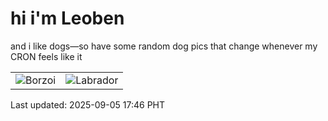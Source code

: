 # hi i'm Leoben

and i like dogs—so have some random dog pics that change whenever my CRON feels like it

|  |  |
|--------|----------|
| ![Borzoi](https://random-dog-vercel.vercel.app/api/random-borzoi?v=1757065591) | ![Labrador](https://random-dog-vercel.vercel.app/api/random-labrador?v=1757065591) |

Last updated: 2025-09-05 17:46 PHT
